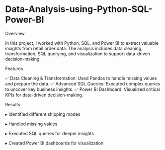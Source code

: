 # Data-Analysis-using-Python-SQL-Power-BI

Overview

In this project, I worked with Python, SQL, and Power BI to extract valuable insights from retail order data. The analysis includes data cleaning, transformation, SQL querying, and visualization to support data-driven decision-making.

Features

✅ Data Cleaning & Transformation: Used Pandas to handle missing values and prepare the data.
✅ Advanced SQL Queries: Executed complex queries to uncover key business insights.
✅ Power BI Dashboard: Visualized critical KPIs for data-driven decision-making.

Results

▸ Identified different shipping modes

▸ Handled missing values

▸ Executed SQL queries for deeper insights

▸ Created Power BI dashboards for visualization
